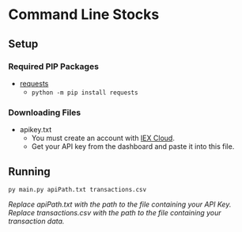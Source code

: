 # Command Line Stocks

## Setup

### Required PIP Packages
- [requests](https://pypi.org/project/requests/)
	- `python -m pip install requests`

### Downloading Files
- apikey.txt
	- You must create an account with [IEX Cloud](https://www.iexcloud.io/).
	- Get your API key from the dashboard and paste it into this file.

## Running
`py main.py apiPath.txt transactions.csv`

*Replace apiPath.txt with the path to the file containing your API Key.*
*Replace transactions.csv with the path to the file containing your transaction data.*
